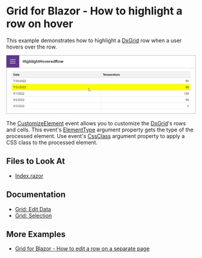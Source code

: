# Grid for Blazor - How to highlight a row on hover

This example demonstrates how to highlight a [DxGrid](https://docs.devexpress.com/Blazor/403143/grid) row when a user hovers over the row.

![Blazor DxGrid highlight a row on hower](highlight-row.png)

The [CustomizeElement](https://docs.devexpress.com/Blazor/DevExpress.Blazor.DxGrid.CustomizeElement) event allows you to customize the [DxGrid](https://docs.devexpress.com/Blazor/403143/grid)'s rows and cells. This event's [ElementType](https://docs.devexpress.com/Blazor/DevExpress.Blazor.GridCustomizeElementEventArgs.ElementType) argument property gets the type of the processed element. Use event's [CssClass](https://docs.devexpress.com/Blazor/DevExpress.Blazor.GridCustomizeElementEventArgs.CssClass) argument property to apply a CSS class to the processed element.

## Files to Look At

- [Index.razor](./CS/HighlightHoweredRow/Pages/Index.razor)

## Documentation

- [Grid: Edit Data](https://docs.devexpress.com/Blazor/403454/grid/edit-data-and-validate-input)
- [Grid: Selection](https://docs.devexpress.com/Blazor/DevExpress.Blazor.DxGrid.SelectionMode)

## More Examples

- [Grid for Blazor - How to edit a row on a separate page](https://github.com/DevExpress-Examples/blazor-DxGrid-Separate-Edit-Form)
